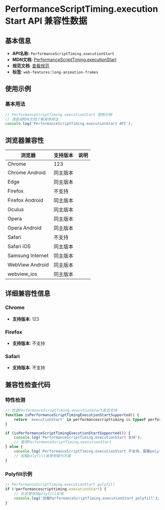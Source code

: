 # PerformanceScriptTiming.executionStart API 兼容性数据

## 基本信息

- **API名称**: `PerformanceScriptTiming.executionStart`
- **MDN文档**: [PerformanceScriptTiming.executionStart](https://developer.mozilla.org/docs/Web/API/PerformanceScriptTiming/executionStart)
- **规范文档**: [查看规范](https://w3c.github.io/long-animation-frames/#dom-performancescripttiming-executionstart)
- **标签**: `web-features:long-animation-frames`

## 使用示例

### 基本用法

```javascript
// PerformanceScriptTiming.executionStart 使用示例
// 请查阅MDN文档了解具体用法
console.log('PerformanceScriptTiming.executionStart API');
```

## 浏览器兼容性

| 浏览器 | 支持版本 | 说明 |
|--------|----------|------|
| Chrome | 123 |  |
| Chrome Android | 同主版本 |  |
| Edge | 同主版本 |  |
| Firefox | 不支持 |  |
| Firefox Android | 同主版本 |  |
| Oculus | 同主版本 |  |
| Opera | 同主版本 |  |
| Opera Android | 同主版本 |  |
| Safari | 不支持 |  |
| Safari iOS | 同主版本 |  |
| Samsung Internet | 同主版本 |  |
| WebView Android | 同主版本 |  |
| webview_ios | 同主版本 |  |

## 详细兼容性信息

### Chrome

- **支持版本**: 123

### Firefox

- **支持版本**: 不支持

### Safari

- **支持版本**: 不支持

## 兼容性检查代码

### 特性检测

```javascript
// 检查PerformanceScriptTiming.executionStart是否支持
function isPerformanceScriptTimingExecutionStartSupported() {
    return 'executionStart' in performancescripttiming && typeof performancescripttiming.executionStart === 'function';
}

if (isPerformanceScriptTimingExecutionStartSupported()) {
    console.log('PerformanceScriptTiming.executionStart 支持');
    // 使用PerformanceScriptTiming.executionStart
} else {
    console.log('PerformanceScriptTiming.executionStart 不支持，需要polyfill');
    // 加载polyfill或使用替代方案
}
```

### Polyfill示例

```javascript
// PerformanceScriptTiming.executionStart polyfill
if (!performancescripttiming.executionStart) {
    // 在这里添加polyfill实现
    console.log('加载PerformanceScriptTiming.executionStart polyfill');
}
```

